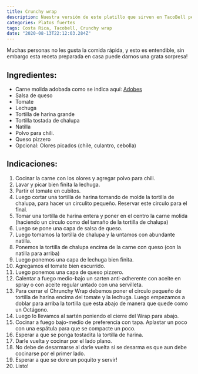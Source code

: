 ```yaml
---
title: Crunchy wrap
description: Nuestra versión de este platillo que sirven en TacoBell pero mejorada!
categories: Platos fuertes
tags: Costa Rica, Tacobell, Crunchy wrap
date: "2020-08-13T22:12:03.284Z"
---
```

Muchas personas no les gusta la comida rápida, y esto es entendible, sin embargo esta receta preparada en casa puede darnos una grata sorpresa!

## Ingredientes:

- Carne molida adobada como se indica aquí: [Adobes](/Adobes/Adobes/)
- Salsa de queso
- Tomate
- Lechuga
- Tortilla de harina grande
- Tortilla tostada de chalupa
- Natilla
- Polvo para chili.
- Queso pizzero
- Opcional: Olores  picados (chile, culantro, cebolla)

## Indicaciones:

1. Cocinar la carne con los olores y agregar polvo para chili.
2. Lavar y picar bien finita la lechuga.
3. Partir el tomate en cubitos.
4. Luego cortar una tortilla de harina tomando de molde la tortilla de chalupa, para hacer un circulito pequeño. Reservar este circulo para el final.
5. Tomar una tortilla de harina entera y poner en el centro la carne molida (haciendo un circulo como del tamaño de la tortilla de chalupa)
6. Luego se pone una capa de salsa de queso.
7. Luego tomamos la tortilla de chalupa y la untamos con abundante natilla.
8. Ponemos la tortilla de chalupa encima de la carne con queso (con la natilla para arriba)
9. Luego ponemos una capa de lechuga bien finita.
10. Agregamos el tomate bien escurrido.
11. Luego ponemos una capa de queso pizzero.
12. Calentar a fuego medio-bajo un sarten anti-adherente con aceite en spray o con aceite regular untado con una servilleta.
13. Para cerrar el Chrunchy Wrap debemos poner el circulo pequeño de tortilla de harina encima del tomate y la lechuga. Luego empezamos a doblar para arriba la tortilla que esta abajo de manera que quede como un Octágono.
14. Luego lo llevamos al sartén poniendo el cierre del Wrap para abajo. 
15. Cocinar a fuego bajo-medio de preferencia con tapa. Aplastar un poco con una espátula para que se compacte un poco.
16. Esperar a que se ponga tostadita la tortilla de harina.
17. Darle vuelta y cocinar por el lado plano. 
18. No debe de desarmarse al darle vuelta si se desarma es que aun debe cocinarse por el primer lado.
19. Esperar a que se dore un poquito y servir!
20. Listo!